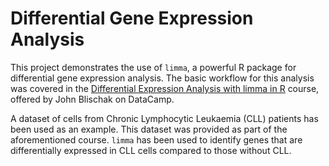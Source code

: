 # Differential Gene Expression Analysis

This project demonstrates the use of `limma`, a powerful R package for differential gene expression analysis. The basic workflow for this analysis was covered in the [Differential Expression Analysis with limma in R](https://www.datacamp.com/courses/differential-expression-analysis-with-limma-in-r) course, offered by John Blischak on DataCamp.

A dataset of cells from Chronic Lymphocytic Leukaemia (CLL) patients has been used as an example. This dataset was provided as part of the aforementioned course. `limma` has been used to identify genes that are differentially expressed in CLL cells compared to those without CLL.
